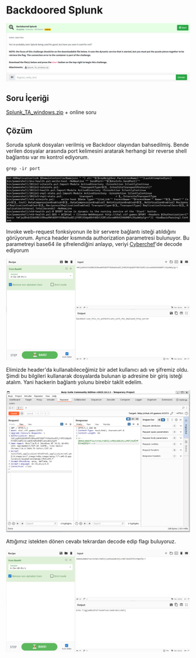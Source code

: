 # Backdoored Splunk
![](https://github.com/K4lender/HuntressCTF23_WriteUps/blob/main/Forensics/Backdoored_Splunk/Backdoored_Splunk.png)
## Soru İçeriği
[Splunk_TA_windows.zip](https://github.com/K4lender/HuntressCTF23_WriteUps/blob/main/Forensics/Backdoored_Splunk/Splunk_TA_windows.zip) + online soru

## Çözüm

Soruda splunk dosyaları verilmiş ve Backdoor olayından bahsedilmiş. Bende verilen dosyalar arasında port kelimesini aratarak herhangi bir reverse shell bağlantısı var mı kontrol ediyorum.
```
grep -ir port
```
![](https://github.com/K4lender/HuntressCTF23_WriteUps/blob/main/Forensics/Backdoored_Splunk/Screenshot_2.png)

Invoke web-request fonksiyonun ile bir servere bağlantı isteği atıldığını görüyorum. Ayrıca header kısmında authorization parametresi bulunuyor. Bu parametreyi base64 ile şifrelendiğini anlayıp, veriyi [Cyberchef](https://gchq.github.io/CyberChef/)'de decode ediyorum

![](https://github.com/K4lender/HuntressCTF23_WriteUps/blob/main/Forensics/Backdoored_Splunk/Screenshot_4.png)

Elimizde header'da kullanabileceğimiz bir adet kullanıcı adı ve şifremiz oldu. Şimdi bu bilgileri kullanarak dosyalarda bulunan ip adresine bir giriş isteği atalım. Yani hackerin bağlantı yolunu birebir taklit edelim.

![](https://github.com/K4lender/HuntressCTF23_WriteUps/blob/main/Forensics/Backdoored_Splunk/Screenshot_5.png)

Attığımız istekten dönen cevabı tekrardan decode edip flagı buluyoruz.

![](https://github.com/K4lender/HuntressCTF23_WriteUps/blob/main/Forensics/Backdoored_Splunk/Screenshot_6.png)
